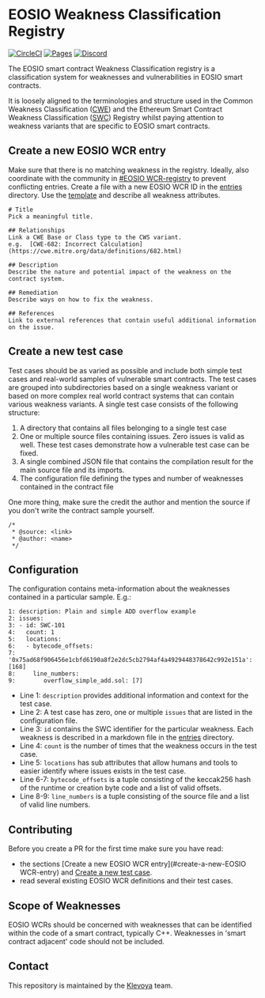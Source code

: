 # EOSIO Weakness Classification Registry
[![CircleCI](https://circleci.com/gh/SmartContractSecurity/SWC-registry/tree/master.svg?style=svg)](https://circleci.com/gh/SmartContractSecurity/SWC-registry/tree/master)
[![Pages](https://img.shields.io/badge/pages-online-blue.svg)](https://smartcontractsecurity.github.io/SWC-registry/)
[![Discord](https://img.shields.io/discord/481002907366588416.svg)](https://discord.gg/qcNvR2r)


The EOSIO smart contract Weakness Classification registry is a classification system for weaknesses and vulnerabilities in EOSIO smart contracts.

It is loosely aligned to the terminologies and structure used in the Common Weakness Classification ([CWE](https://cwe.mitre.org/)) and the Ethereum Smart Contract Weakness Classification ([SWC](https://github.com/SmartContractSecurity/SWC-registry)) Registry whilst paying attention to weakness variants that are specific to EOSIO smart contracts.

## Create a new EOSIO WCR entry

Make sure that there is no matching weakness in the registry. Ideally, also coordinate with the community in [#EOSIO WCR-registry](https://discord.gg/qcNvR2r) to prevent conflicting entries. Create a file with a new EOSIO WCR ID in the [entries](./entries) directory. Use the [template](./entries/template.md) and describe all weakness attributes. 

```
# Title 
Pick a meaningful title.

## Relationships
Link a CWE Base or Class type to the CWS variant. 
e.g.  [CWE-682: Incorrect Calculation](https://cwe.mitre.org/data/definitions/682.html)

## Description 
Describe the nature and potential impact of the weakness on the contract system. 

## Remediation
Describe ways on how to fix the weakness. 

## References 
Link to external references that contain useful additional information on the issue. 

```

## Create a new test case  

Test cases should be as varied as possible and include both simple test cases and real-world samples of vulnerable smart contracts. The test cases are grouped into subdirectories based on a single weakness variant or based on more complex real world contract systems that can contain various weakness variants. A single test case consists of the following structure:

1. A directory that contains all files belonging to a single test case
2. One or multiple source files containing issues. Zero issues is valid as well. These test cases demonstrate how a vulnerable test case can be fixed.
3. A single combined JSON file that contains the compilation result for the main source file and its imports. 
4. The configuration file defining the types and number of weaknesses contained in the contract file

One more thing, make sure the credit the author and mention the source if you don't write the contract sample yourself.

```
/*
 * @source: <link>
 * @author: <name>
 */
```

## Configuration

The configuration contains meta-information about the weaknesses contained in a particular sample. E.g.:

```
1: description: Plain and simple ADD overflow example
2: issues:
3: - id: SWC-101
4:   count: 1
5:   locations:
6:   - bytecode_offsets:
7:       '0x75ad68f906456e1cbfd6190a8f2e2dc5cb2794af4a4929448378642c992e151a': [168]
8:     line_numbers:
9:        overflow_simple_add.sol: [7]
```

- Line 1: `description` provides additional information and context for the test case.
- Line 2: A test case has zero, one or multiple `issues` that are listed in the configuration file.
- Line 3: `id` contains the SWC identifier for the particular weakness. Each weakness is described in a markdown file in the [entries](./entries) directory. 
- Line 4: `count` is the number of times that the weakness occurs in the test case.
- Line 5: `locations` has sub attributes that allow humans and tools to easier identify where issues exists in the test case. 
- Line 6-7: `bytecode_offsets` is a tuple consisting of the keccak256 hash of the runtime or creation byte code and a list of valid offsets. 
- Line 8-9: `line_numbers` is a tuple consisting of the source file and a list of valid line numbers. 

## Contributing

Before you create a PR for the first time make sure you have read:

- the sections [Create a new EOSIO WCR entry](#create-a-new-EOSIO WCR-entry) and [Create a new test case](#create-a-new-test-case).
- read several existing EOSIO WCR definitions and their test cases. 

## Scope of Weaknesses 

EOSIO WCRs should be concerned with weaknesses that can be identified within the code of a smart contract, typically C++. 
Weaknesses in 'smart contract adjacent' code should not be included.

## Contact
This repository is maintained by the [Klevoya](https://klevoya.com) team.